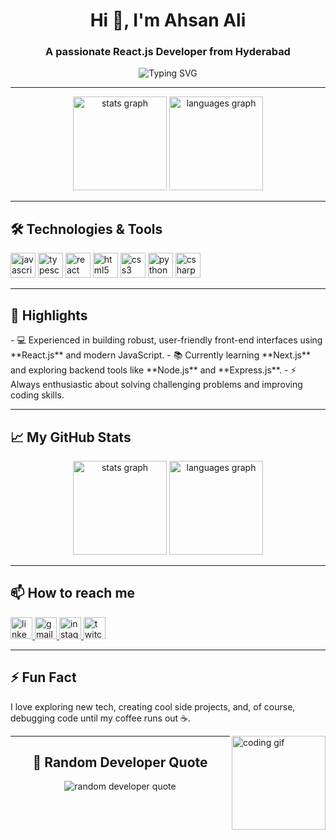 <h1 align="center">Hi 👋, I'm Ahsan Ali</h1>
<h3 align="center">A passionate React.js Developer from Hyderabad</h3>

<p align="center">
  <img src="https://readme-typing-svg.demolab.com?font=Fira+Code&weight=500&size=25&duration=4000&pause=500&color=00FF00&center=true&vCenter=true&multiline=true&width=435&height=60&lines=Welcome+to+my+GitHub!;Frontend+Fanatic+%7C+React.js+Enthusiast" alt="Typing SVG" />
</p>

---

<div align="center">
  <img src="https://github-readme-stats.vercel.app/api?username=your-username&hide_title=false&hide_rank=false&show_icons=true&include_all_commits=true&count_private=true&disable_animations=false&theme=radical&locale=en&hide_border=false" height="150" alt="stats graph" />
  <img src="https://github-readme-stats.vercel.app/api/top-langs?username=your-username&locale=en&hide_title=false&layout=compact&card_width=320&langs_count=5&theme=radical&hide_border=false" height="150" alt="languages graph" />
</div>

---

<h2>🛠️ Technologies & Tools</h2>
<div align="left">
  <img src="https://cdn.jsdelivr.net/gh/devicons/devicon/icons/javascript/javascript-original.svg" height="40" alt="javascript logo" />
  <img src="https://cdn.jsdelivr.net/gh/devicons/devicon/icons/typescript/typescript-original.svg" height="40" alt="typescript logo" />
  <img src="https://cdn.jsdelivr.net/gh/devicons/devicon/icons/react/react-original.svg" height="40" alt="react logo" />
  <img src="https://cdn.jsdelivr.net/gh/devicons/devicon/icons/html5/html5-original.svg" height="40" alt="html5 logo" />
  <img src="https://cdn.jsdelivr.net/gh/devicons/devicon/icons/css3/css3-original.svg" height="40" alt="css3 logo" />
  <img src="https://cdn.jsdelivr.net/gh/devicons/devicon/icons/python/python-original.svg" height="40" alt="python logo" />
  <img src="https://cdn.jsdelivr.net/gh/devicons/devicon/icons/csharp/csharp-original.svg" height="40" alt="csharp logo" />
</div>

---

<h2>🌟 Highlights</h2>
- 💻 Experienced in building robust, user-friendly front-end interfaces using **React.js** and modern JavaScript.  
- 📚 Currently learning **Next.js** and exploring backend tools like **Node.js** and **Express.js**.  
- ⚡ Always enthusiastic about solving challenging problems and improving coding skills.

---

<h2>📈 My GitHub Stats</h2>
<div align="center">
    <img src="https://github-readme-stats.vercel.app/api?username=AhsanAli-Soomro&hide_title=false&hide_rank=false&show_icons=true&include_all_commits=true&count_private=true&disable_animations=false&theme=radical&locale=en&hide_border=false&custom_title=GitHub%20Stats&token=YOUR_PERSONAL_ACCESS_TOKEN" height="150" alt="stats graph" />

  <img src="https://github-readme-stats.vercel.app/api/top-langs?username=AhsanAli-Soomro&locale=en&hide_title=false&layout=compact&card_width=320&langs_count=5&theme=radical&hide_border=false" height="150" alt="languages graph" />
</div>


---

<h2>📫 How to reach me</h2>
<div align="left">
  <a href="https://www.linkedin.com/in/your-profile" target="_blank">
    <img src="https://img.shields.io/static/v1?message=LinkedIn&logo=linkedin&label=&color=0077B5&logoColor=white&labelColor=&style=for-the-badge" height="35" alt="linkedin logo" />
  </a>
  <a href="mailto:your-email@gmail.com" target="_blank">
    <img src="https://img.shields.io/static/v1?message=Gmail&logo=gmail&label=&color=D14836&logoColor=white&labelColor=&style=for-the-badge" height="35" alt="gmail logo" />
  </a>
  <a href="https://www.instagram.com/your-profile" target="_blank">
    <img src="https://img.shields.io/static/v1?message=Instagram&logo=instagram&label=&color=E4405F&logoColor=white&labelColor=&style=for-the-badge" height="35" alt="instagram logo" />
  </a>
  <a href="https://www.twitch.tv/your-profile" target="_blank">
    <img src="https://img.shields.io/static/v1?message=Twitch&logo=twitch&label=&color=9146FF&logoColor=white&labelColor=&style=for-the-badge" height="35" alt="twitch logo" />
  </a>
</div>

---

<h2>⚡ Fun Fact</h2>
<p>I love exploring new tech, creating cool side projects, and, of course, debugging code until my coffee runs out ☕.</p>

<img align="right" height="150" src="https://i.imgflip.com/65efzo.gif" alt="coding gif" />

---

<h2 align="center">🎨 Random Developer Quote</h2>
<p align="center">
  <img src="https://quotes-github-readme.vercel.app/api?type=horizontal&theme=radical" alt="random developer quote" />
</p>
